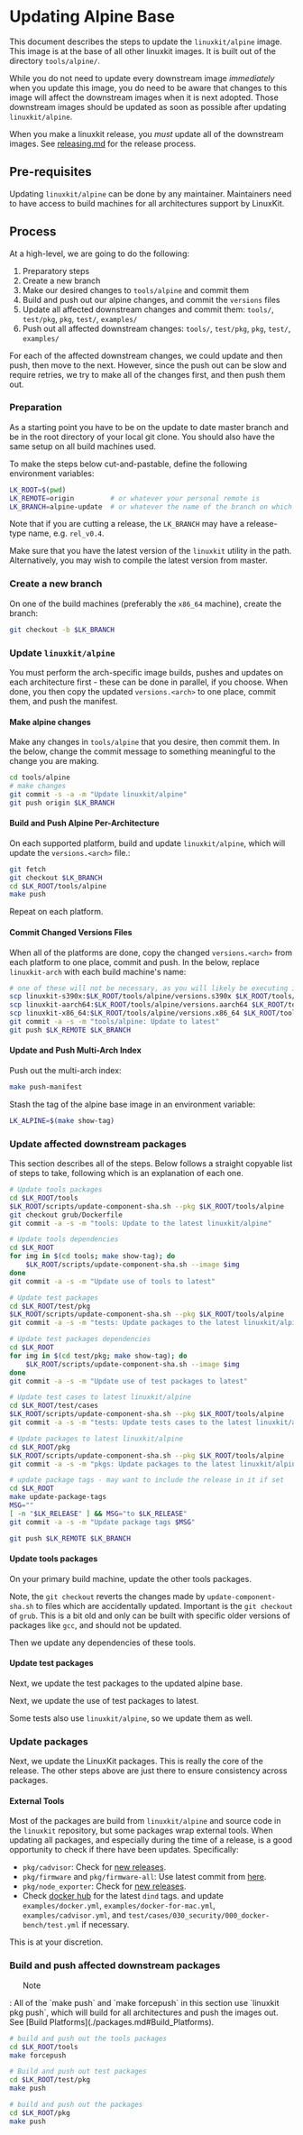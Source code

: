 # Updating Alpine Base

This document describes the steps to update the `linuxkit/alpine` image.
This image is at the base of all other linuxkit images.
It is built out of the directory `tools/alpine/`.

While you do not need to update every downstream image _immediately_ when you update
this image, you do need to be aware that changes to this image will affect the
downstream images when it is next adopted. Those downstream images should be updated
as soon as possible after updating `linuxkit/alpine`.

When you make a linuxkit release, you _must_ update all of the downstream images.
See [releasing.md](./releasing.md) for the release process.

## Pre-requisites

Updating `linuxkit/alpine` can be done by any maintainer. Maintainers need to have
access to build machines for all architectures support by LinuxKit.

## Process

At a high-level, we are going to do the following:

1. Preparatory steps
1. Create a new branch
1. Make our desired changes to `tools/alpine` and commit them
1. Build and push out our alpine changes, and commit the `versions` files
1. Update all affected downstream changes and commit them: `tools/`, `test/pkg`, `pkg`, `test/`, `examples/`
1. Push out all affected downstream changes: `tools/`, `test/pkg`, `pkg`, `test/`, `examples/`

For each of the affected downstream changes, we could update and then push, then move to the next. However,
since the push out can be slow and require retries, we try to make all of the changes first, and then push them out.

### Preparation

As a starting point you have to be on the update to date master branch
and be in the root directory of your local git clone. You should also
have the same setup on all build machines used.

To make the steps below cut-and-pastable, define the following
environment variables:

```sh
LK_ROOT=$(pwd)
LK_REMOTE=origin         # or whatever your personal remote is
LK_BRANCH=alpine-update  # or whatever the name of the branch on which you are working is
```

Note that if you are cutting a release, the `LK_BRANCH` may have a release-type name, e.g. `rel_v0.4`.

Make sure that you have the latest version of the `linuxkit`
utility in the path. Alternatively, you may wish to compile the latest version from
master.

### Create a new branch

On one of the build machines (preferably the `x86_64` machine), create
the branch:

```sh
git checkout -b $LK_BRANCH
```

### Update `linuxkit/alpine`

You must perform the arch-specific image builds, pushes and updates on each
architecture first - these can be done in parallel, if you choose. When done,
you then copy the updated `versions.<arch>` to one place, commit them, and
push the manifest.

#### Make alpine changes

Make any changes in `tools/alpine` that you desire, then commit them.
In the below, change the commit message to something meaningful to the change you are making.

```sh
cd tools/alpine
# make changes
git commit -s -a -m "Update linuxkit/alpine"
git push origin $LK_BRANCH
```

#### Build and Push Alpine Per-Architecture

On each supported platform, build and update `linuxkit/alpine`, which will update the `versions.<arch>`
file.:

```sh
git fetch
git checkout $LK_BRANCH
cd $LK_ROOT/tools/alpine
make push
```

Repeat on each platform.

#### Commit Changed Versions Files

When all of the platforms are done, copy the changed `versions.<arch>` from each platform to one place, commit and push.
In the below, replace `linuxkit-arch` with each build machine's name:

```sh
# one of these will not be necessary, as you will likely be executing it on one of these machines
scp linuxkit-s390x:$LK_ROOT/tools/alpine/versions.s390x $LK_ROOT/tools/alpine/versions.s390x
scp linuxkit-aarch64:$LK_ROOT/tools/alpine/versions.aarch64 $LK_ROOT/tools/alpine/versions.aarch64
scp linuxkit-x86_64:$LK_ROOT/tools/alpine/versions.x86_64 $LK_ROOT/tools/alpine/versions.x86_64
git commit -a -s -m "tools/alpine: Update to latest"
git push $LK_REMOTE $LK_BRANCH
```

#### Update and Push Multi-Arch Index

Push out the multi-arch index:

```sh
make push-manifest
```

Stash the tag of the alpine base image in an environment variable:

```sh
LK_ALPINE=$(make show-tag)
```

### Update affected downstream packages 

This section describes all of the steps. Below follows a straight copyable list of steps to take,
following which is an explanation of each one.

```sh
# Update tools packages
cd $LK_ROOT/tools
$LK_ROOT/scripts/update-component-sha.sh --pkg $LK_ROOT/tools/alpine
git checkout grub/Dockerfile
git commit -a -s -m "tools: Update to the latest linuxkit/alpine"

# Update tools dependencies
cd $LK_ROOT
for img in $(cd tools; make show-tag); do
    $LK_ROOT/scripts/update-component-sha.sh --image $img
done
git commit -a -s -m "Update use of tools to latest"

# Update test packages
cd $LK_ROOT/test/pkg
$LK_ROOT/scripts/update-component-sha.sh --pkg $LK_ROOT/tools/alpine
git commit -a -s -m "tests: Update packages to the latest linuxkit/alpine"

# Update test packages dependencies
cd $LK_ROOT
for img in $(cd test/pkg; make show-tag); do
    $LK_ROOT/scripts/update-component-sha.sh --image $img
done
git commit -a -s -m "Update use of test packages to latest"

# Update test cases to latest linuxkit/alpine
cd $LK_ROOT/test/cases
$LK_ROOT/scripts/update-component-sha.sh --pkg $LK_ROOT/tools/alpine
git commit -a -s -m "tests: Update tests cases to the latest linuxkit/alpine"

# Update packages to latest linuxkit/alpine
cd $LK_ROOT/pkg
$LK_ROOT/scripts/update-component-sha.sh --pkg $LK_ROOT/tools/alpine
git commit -a -s -m "pkgs: Update packages to the latest linuxkit/alpine"

# update package tags - may want to include the release in it if set
cd $LK_ROOT
make update-package-tags
MSG=""
[ -n "$LK_RELEASE" ] && MSG="to $LK_RELEASE"
git commit -a -s -m "Update package tags $MSG"

git push $LK_REMOTE $LK_BRANCH
```

#### Update tools packages

On your primary build machine, update the other tools packages.

Note, the `git checkout` reverts the changes made by
`update-component-sha.sh` to files which are accidentally updated.
Important is the `git checkout` of `grub`. This is a bit old and only can be built with specific
older versions of packages like `gcc`, and should not be updated.

Then we update any dependencies of these tools.

#### Update test packages

Next, we update the test packages to the updated alpine base.

Next, we update the use of test packages to latest.

Some tests also use `linuxkit/alpine`, so we update them as well.

### Update packages

Next, we update the LinuxKit packages. This is really the core of the
release. The other steps above are just there to ensure consistency
across packages.

#### External Tools

Most of the packages are build from `linuxkit/alpine` and source code
in the `linuxkit` repository, but some packages wrap external
tools. When updating all packages, and especially during the time of a release,
is a good opportunity to check if there have been updates. Specifically:

- `pkg/cadvisor`: Check for [new releases](https://github.com/google/cadvisor/releases).
- `pkg/firmware` and `pkg/firmware-all`: Use latest commit from [here](https://git.kernel.org/pub/scm/linux/kernel/git/firmware/linux-firmware.git).
- `pkg/node_exporter`: Check for [new releases](https://github.com/prometheus/node_exporter/releases).
- Check [docker hub](https://hub.docker.com/r/library/docker/tags/) for the latest `dind` tags. and update `examples/docker.yml`, `examples/docker-for-mac.yml`, `examples/cadvisor.yml`, and `test/cases/030_security/000_docker-bench/test.yml` if necessary.

This is at your discretion.

### Build and push affected downstream packages

<ul>Note</ul>: All of the `make push` and `make forcepush` in this section use `linuxkit pkg push`, which will build for all architectures and push
the images out. See [Build Platforms](./packages.md#Build_Platforms).

```sh
# build and push out the tools packages
cd $LK_ROOT/tools
make forcepush

# Build and push out test packages
cd $LK_ROOT/test/pkg
make push

# build and push out the packages
cd $LK_ROOT/pkg
make push
```
